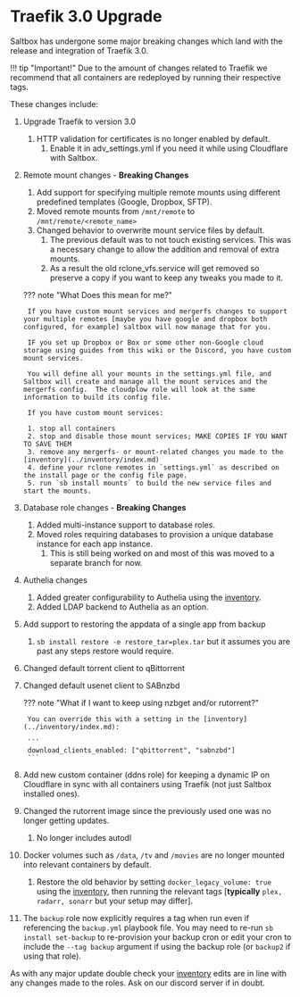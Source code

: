 # Traefik 3.0 Upgrade

Saltbox has undergone some major breaking changes which land with the release and integration of Traefik 3.0.

!!! tip "Important!"
    Due to the amount of changes related to Traefik we recommend that all containers are redeployed by running their respective tags.

These changes include:

1. Upgrade Traefik to version 3.0
    1. HTTP validation for certificates is no longer enabled by default.
        1. Enable it in adv_settings.yml if you need it while using Cloudflare with Saltbox.

2. Remote mount changes - **Breaking Changes**
    1. Add support for specifying multiple remote mounts using different predefined templates (Google, Dropbox, SFTP).
    2. Moved remote mounts from `/mnt/remote` to `/mnt/remote/<remote_name>`
    3. Changed behavior to overwrite mount service files by default.
        1. The previous default was to not touch existing services. This was a necessary change to allow the addition and removal of extra mounts.
        2. As a result the old rclone_vfs.service will get removed so preserve a copy if you want to keep any tweaks you made to it.

    ??? note "What Does this mean for me?"
    
        If you have custom mount services and mergerfs changes to support your multiple remotes [maybe you have google and dropbox both configured, for example] saltbox will now manage that for you.

        IF you set up Dropbox or Box or some other non-Google cloud storage using guides from this wiki or the Discord, you have custom mount services.

        You will define all your mounts in the settings.yml file, and Saltbox will create and manage all the mount services and the mergerfs config.  The cloudplow role will look at the same information to build its config file.

        If you have custom mount services:

        1. stop all containers
        2. stop and disable those mount services; MAKE COPIES IF YOU WANT TO SAVE THEM
        3. remove any mergerfs- or mount-related changes you made to the [inventory](../inventory/index.md)
        4. define your rclone remotes in `settings.yml` as described on the install page or the config file page.
        5. run `sb install mounts` to build the new service files and start the mounts.

4. Database role changes - **Breaking Changes**
    1. Added multi-instance support to database roles.
    2. Moved roles requiring databases to provision a unique database instance for each app instance.
        1. This is still being worked on and most of this was moved to a separate branch for now.

5. Authelia changes
    1. Added greater configurability to Authelia using the [inventory](../inventory/index.md).
    2. Added LDAP backend to Authelia as an option.

6. Add support to restoring the appdata of a single app from backup
    1. `sb install restore -e restore_tar=plex.tar` but it assumes you are past any steps restore would require.

7. Changed default torrent client to qBittorrent

8. Changed default usenet client to SABnzbd

    ??? note "What if I want to keep using nzbget and/or rutorrent?"
    
        You can override this with a setting in the [inventory](../inventory/index.md):

        ```
        download_clients_enabled: ["qbittorrent", "sabnzbd"]
        ```

10. Add new custom container (ddns role) for keeping a dynamic IP on Cloudflare in sync with all containers using Traefik (not just Saltbox installed ones).

11. Changed the rutorrent image since the previously used one was no longer getting updates.
    1. No longer includes autodl

12. Docker volumes such as `/data`, `/tv` and `/movies` are no longer mounted into relevant containers by default.
    1. Restore the old behavior by setting `docker_legacy_volume: true` using the [inventory](../inventory/index.md), then running the relevant tags [**typically** `plex, radarr, sonarr` but your setup may differ].

13. The `backup` role now explicitly requires a tag when run even if referencing the `backup.yml` playbook file. You may need to re-run `sb install set-backup` to re-provision your backup cron or edit your cron to include the `--tag backup` argument if using the backup role (or `backup2` if using that role).

As with any major update double check your [inventory](../inventory/index.md) edits are in line with any changes made to the roles. Ask on our discord server if in doubt.
